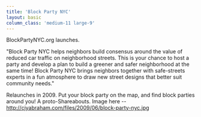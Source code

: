 ```yaml
---
title: 'Block Party NYC'
layout: basic
column_class: 'medium-11 large-9'
---
```


BlockPartyNYC.org launches.

"Block Party NYC helps neighbors build consensus around the value of reduced car traffic on neighborhood streets. This is your chance to host a party and develop a plan to build a greener and safer neighborhood at the same time! Block Party NYC brings neighbors together with safe-streets experts in a fun atmosphere to draw new street designs that better suit community needs."

Relaunches in 2009. Put your block party on the map, and find block parties around you! A proto-Shareabouts. Image here -- http://cjyabraham.com/files/2009/06/block-party-nyc.jpg